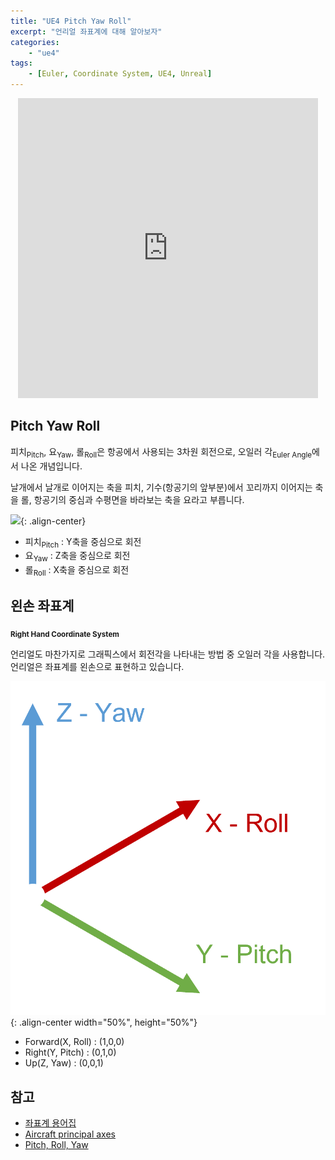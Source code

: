 ```yaml
---
title: "UE4 Pitch Yaw Roll"
excerpt: "언리얼 좌표계에 대해 알아보자"
categories:
    - "ue4"
tags:
    - [Euler, Coordinate System, UE4, Unreal]
---
```


<p align="center"><iframe src="https://giphy.com/embed/5xtDarDRj4xd6D0E9sQ" width="480" height="480" frameBorder="0" class="giphy-embed" allowFullScreen></iframe><p><a href="https://giphy.com/gifs/pislices-3d-cinema-4d-5xtDarDRj4xd6D0E9sQ"></a></p></p>

## Pitch Yaw Roll

피치<sub>Pitch</sub>, 요<sub>Yaw</sub>, 롤<sub>Roll</sub>은 항공에서 사용되는 3차원 회전으로, 오일러 각<sub>Euler Angle</sub>에서 나온 개념입니다. 

날개에서 날개로 이어지는 축을 피치, 기수(항공기의 앞부분)에서 꼬리까지 이어지는 축을 롤, 항공기의 중심과 수평면을 바라보는 축을 요라고 부릅니다.

![](https://upload.wikimedia.org/wikipedia/commons/thumb/c/c1/Yaw_Axis_Corrected.svg/250px-Yaw_Axis_Corrected.svg.png){: .align-center}

- 피치<sub>Pitch</sub> : Y축을 중심으로 회전
- 요<sub>Yaw</sub> : Z축을 중심으로 회전
- 롤<sub>Roll</sub> : X축을 중심으로 회전

## 왼손 좌표계

<b><sub>Right Hand Coordinate System</sub></b>

언리얼도 마찬가지로 그래픽스에서 회전각을 나타내는 방법 중 오일러 각을 사용합니다. 언리얼은 좌표계를 왼손으로 표현하고 있습니다. 

![](/assets/2022-03-21-ue4-pitch_yaw_roll/unreal%20pitch%20yaw%20roll.png){: .align-center width="50%", height="50%"}

- Forward(X, Roll) : (1,0,0)
- Right(Y, Pitch) : (0,1,0)
- Up(Z, Yaw) : (0,0,1)



## 참고

- [좌표계 용어집](https://docs.unrealengine.com/4.27/ko/Basics/Actors/CoordinateSpace/)
- [Aircraft principal axes](https://en.wikipedia.org/wiki/Aircraft_principal_axes)
- [Pitch, Roll, Yaw](https://happy8earth.tistory.com/492)